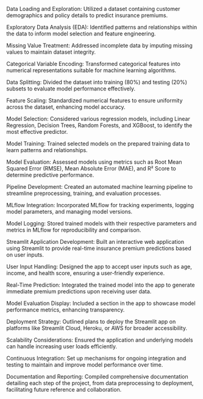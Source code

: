 Data Loading and Exploration: Utilized a dataset containing customer demographics and policy details to predict insurance premiums.

Exploratory Data Analysis (EDA): Identified patterns and relationships within the data to inform model selection and feature engineering.

Missing Value Treatment: Addressed incomplete data by imputing missing values to maintain dataset integrity.

Categorical Variable Encoding: Transformed categorical features into numerical representations suitable for machine learning algorithms.

Data Splitting: Divided the dataset into training (80%) and testing (20%) subsets to evaluate model performance effectively.

Feature Scaling: Standardized numerical features to ensure uniformity across the dataset, enhancing model accuracy.

Model Selection: Considered various regression models, including Linear Regression, Decision Trees, Random Forests, and XGBoost, to identify the most effective predictor.

Model Training: Trained selected models on the prepared training data to learn patterns and relationships.

Model Evaluation: Assessed models using metrics such as Root Mean Squared Error (RMSE), Mean Absolute Error (MAE), and R² Score to determine predictive performance.

Pipeline Development: Created an automated machine learning pipeline to streamline preprocessing, training, and evaluation processes.

MLflow Integration: Incorporated MLflow for tracking experiments, logging model parameters, and managing model versions.

Model Logging: Stored trained models with their respective parameters and metrics in MLflow for reproducibility and comparison.

Streamlit Application Development: Built an interactive web application using Streamlit to provide real-time insurance premium predictions based on user inputs.

User Input Handling: Designed the app to accept user inputs such as age, income, and health score, ensuring a user-friendly experience.

Real-Time Prediction: Integrated the trained model into the app to generate immediate premium predictions upon receiving user data.

Model Evaluation Display: Included a section in the app to showcase model performance metrics, enhancing transparency.

Deployment Strategy: Outlined plans to deploy the Streamlit app on platforms like Streamlit Cloud, Heroku, or AWS for broader accessibility.

Scalability Considerations: Ensured the application and underlying models can handle increasing user loads efficiently.

Continuous Integration: Set up mechanisms for ongoing integration and testing to maintain and improve model performance over time.

Documentation and Reporting: Compiled comprehensive documentation detailing each step of the project, from data preprocessing to deployment, facilitating future reference and collaboration.



